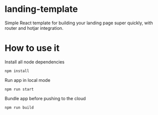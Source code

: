 # landing-template
Simple React template for building your landing page super quickly, with router and hotjar integration.

# How to use it
Install all node dependencies

`npm install`

Run app in local mode

`npm run start`

Bundle app before pushing to the cloud

`npm run build`
 
